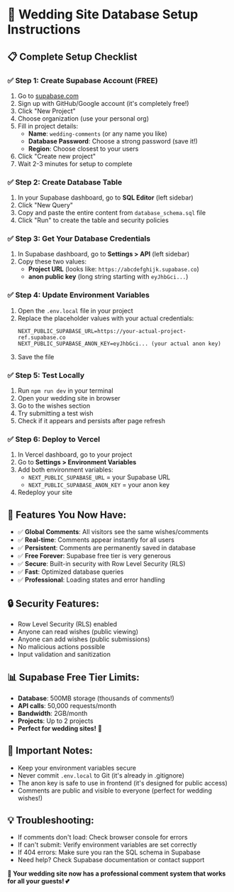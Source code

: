 # 🌟 Wedding Site Database Setup Instructions

## 📋 **Complete Setup Checklist**

### ✅ **Step 1: Create Supabase Account (FREE)**
1. Go to [supabase.com](https://supabase.com)
2. Sign up with GitHub/Google account (it's completely free!)
3. Click "New Project"
4. Choose organization (use your personal org)
5. Fill in project details:
   - **Name**: `wedding-comments` (or any name you like)
   - **Database Password**: Choose a strong password (save it!)
   - **Region**: Choose closest to your users
6. Click "Create new project"
7. Wait 2-3 minutes for setup to complete

### ✅ **Step 2: Create Database Table**
1. In your Supabase dashboard, go to **SQL Editor** (left sidebar)
2. Click "New Query"
3. Copy and paste the entire content from `database_schema.sql` file
4. Click "Run" to create the table and security policies

### ✅ **Step 3: Get Your Database Credentials**
1. In Supabase dashboard, go to **Settings > API** (left sidebar)
2. Copy these two values:
   - **Project URL** (looks like: `https://abcdefghijk.supabase.co`)
   - **anon public key** (long string starting with `eyJhbGci...`)

### ✅ **Step 4: Update Environment Variables**
1. Open the `.env.local` file in your project
2. Replace the placeholder values with your actual credentials:
   ```
   NEXT_PUBLIC_SUPABASE_URL=https://your-actual-project-ref.supabase.co
   NEXT_PUBLIC_SUPABASE_ANON_KEY=eyJhbGci... (your actual anon key)
   ```
3. Save the file

### ✅ **Step 5: Test Locally**
1. Run `npm run dev` in your terminal
2. Open your wedding site in browser
3. Go to the wishes section
4. Try submitting a test wish
5. Check if it appears and persists after page refresh

### ✅ **Step 6: Deploy to Vercel**
1. In Vercel dashboard, go to your project
2. Go to **Settings > Environment Variables**
3. Add both environment variables:
   - `NEXT_PUBLIC_SUPABASE_URL` = your Supabase URL
   - `NEXT_PUBLIC_SUPABASE_ANON_KEY` = your anon key
4. Redeploy your site

## 🎉 **Features You Now Have:**
- ✅ **Global Comments**: All visitors see the same wishes/comments
- ✅ **Real-time**: Comments appear instantly for all users
- ✅ **Persistent**: Comments are permanently saved in database
- ✅ **Free Forever**: Supabase free tier is very generous
- ✅ **Secure**: Built-in security with Row Level Security (RLS)
- ✅ **Fast**: Optimized database queries
- ✅ **Professional**: Loading states and error handling

## 🔒 **Security Features:**
- Row Level Security (RLS) enabled
- Anyone can read wishes (public viewing)
- Anyone can add wishes (public submissions)
- No malicious actions possible
- Input validation and sanitization

## 📊 **Supabase Free Tier Limits:**
- **Database**: 500MB storage (thousands of comments!)
- **API calls**: 50,000 requests/month
- **Bandwidth**: 2GB/month
- **Projects**: Up to 2 projects
- **Perfect for wedding sites!** 🎊

## 🚨 **Important Notes:**
- Keep your environment variables secure
- Never commit `.env.local` to Git (it's already in .gitignore)
- The anon key is safe to use in frontend (it's designed for public access)
- Comments are public and visible to everyone (perfect for wedding wishes!)

## 💡 **Troubleshooting:**
- If comments don't load: Check browser console for errors
- If can't submit: Verify environment variables are set correctly
- If 404 errors: Make sure you ran the SQL schema in Supabase
- Need help? Check Supabase documentation or contact support

**🎉 Your wedding site now has a professional comment system that works for all your guests! 💕**